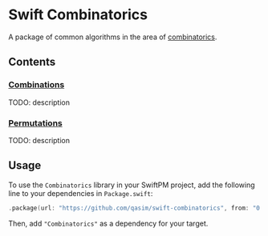 # Swift Combinatorics

A package of common algorithms in the area of [combinatorics](https://wikipedia.org/wiki/Combinatorics).

## Contents

### [Combinations](https://github.com/qasim/swift-combinatorics/blob/main/Sources/Combinatorics/Combinations)

TODO: description

### [Permutations](https://github.com/qasim/swift-combinatorics/blob/main/Sources/Combinatorics/Permutations)

TODO: description

## Usage

To use the `Combinatorics` library in your SwiftPM project, add the following line to your dependencies in `Package.swift`:

```swift
.package(url: "https://github.com/qasim/swift-combinatorics", from: "0.0.1"),
```

Then, add `"Combinatorics"` as a dependency for your target.
